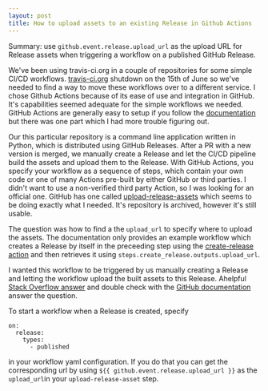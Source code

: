 ```yaml
---
layout: post
title: How to upload assets to an existing Release in Github Actions
---
```


Summary: use `github.event.release.upload_url` as the upload URL for Release assets when triggering a workflow on a published GitHub Release.

We've been using travis-ci.org in a couple of repositories for some simple CI/CD workflows. [travis-ci.org](https://blog.travis-ci.com/2021-05-07-orgshutdown) shutdown on the 15th of June so we've needed to find a way to move these workflows over to a different service. I chose Github Actions because of its ease of use and integration in GitHub. It's capabilities seemed adequate for the simple workflows we needed. GitHub Actions are generally easy to setup if you follow the [documentation](https://docs.github.com/en/actions) but there was one part which I had more trouble figuring out. 

Our this particular repository is a command line application written in Python, which is distributed using GitHub Releases. After a PR with a new version is merged, we manually create a Release and let the CI/CD pipeline build the assets and upload them to the Release. With GitHub Actions, you specify your workflow as a sequence of steps, which contain your own code or one of many Actions pre-built by either GitHub or third parties. I didn't want to use a non-verified third party Action, so I was looking for an official one. GitHub has one called [upload-release-assets](https://github.com/actions/upload-release-asset) which seems to be doing exactly what I needed. It's repository is archived, however it's still usable. 

The question was how to find a the `upload_url` to specify where to upload the assets. The documentation only provides an example workflow which creates a Release by itself in the preceeding step using the [create-release action](https://github.com/actions/create-release) and then retrieves it using `steps.create_release.outputs.upload_url`.

I wanted this workflow to be triggered by us manually creating a Release and letting the workflow upload the built assets to this Release. Ahelpful [Stack Overflow answer](https://stackoverflow.com/questions/65521101/upload-url-for-githubs-upload-release-asset-action-when-the-trigger-is-a-releas) and double check with the [GitHub documentation](https://docs.github.com/en/developers/webhooks-and-events/webhooks/webhook-events-and-payloads#release) answer the question. 

To start a workflow when a Release is created, specify
```
on:
  release:
    types:
      - published
```
in your workflow yaml configuration. If you do that you can get the corresponding url by using `${{ github.event.release.upload_url }}` as the `upload_url`in your `upload-release-asset` step.



